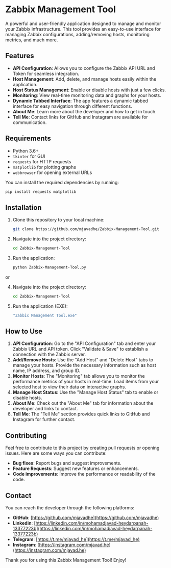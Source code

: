 
# Zabbix Management Tool

A powerful and user-friendly application designed to manage and monitor your Zabbix infrastructure. This tool provides an easy-to-use interface for managing Zabbix configurations, adding/removing hosts, monitoring metrics, and much more.

## Features

- **API Configuration**: Allows you to configure the Zabbix API URL and Token for seamless integration.
- **Host Management**: Add, delete, and manage hosts easily within the application.
- **Host Status Management**: Enable or disable hosts with just a few clicks.
- **Monitoring**: View real-time monitoring data and graphs for your hosts.
- **Dynamic Tabbed Interface**: The app features a dynamic tabbed interface for easy navigation through different functions.
- **About Me**: Learn more about the developer and how to get in touch.
- **Tell Me**: Contact links for GitHub and Instagram are available for communication.

## Requirements

- Python 3.6+
- `tkinter` for GUI
- `requests` for HTTP requests
- `matplotlib` for plotting graphs
- `webbrowser` for opening external URLs

You can install the required dependencies by running:

```bash
pip install requests matplotlib
```

## Installation

1. Clone this repository to your local machine:
   ```bash
   git clone https://github.com/mjavadhe/Zabbix-Management-Tool.git
   ```

2. Navigate into the project directory:
   ```bash
   cd Zabbix-Management-Tool
   ```

3. Run the application:
   ```bash
   python Zabbix-Management-Tool.py
   ```
or

4. Navigate into the project directory:
   ```bash
   cd Zabbix-Management-Tool
   ```

5. Run the application (EXE):
   ```bash
   "Zabbix Management Tool.exe"
   ```

## How to Use

1. **API Configuration**: Go to the "API Configuration" tab and enter your Zabbix URL and API token. Click "Validate & Save" to establish a connection with the Zabbix server.
2. **Add/Remove Hosts**: Use the "Add Host" and "Delete Host" tabs to manage your hosts. Provide the necessary information such as host name, IP address, and group ID.
3. **Monitor Hosts**: The "Monitoring" tab allows you to monitor the performance metrics of your hosts in real-time. Load items from your selected host to view their data on interactive graphs.
4. **Manage Host Status**: Use the "Manage Host Status" tab to enable or disable hosts.
5. **About Me**: Check out the "About Me" tab for information about the developer and links to contact.
6. **Tell Me**: The "Tell Me" section provides quick links to GitHub and Instagram for further contact.

## Contributing

Feel free to contribute to this project by creating pull requests or opening issues. Here are some ways you can contribute:

- **Bug fixes**: Report bugs and suggest improvements.
- **Feature Requests**: Suggest new features or enhancements.
- **Code improvements**: Improve the performance or readability of the code.

## Contact

You can reach the developer through the following platforms:

- **GitHub**: [https://github.com/mjavadhe](https://github.com/mjavadhe)
- **Linkedin**: [https://linkedin.com/in/mohamadjavad-heydarpanah-13377223b](https://linkedin.com/in/mohamadjavad-heydarpanah-13377223b)
- **Telegram**: [https://t.me/mjavad_he](https://t.me/mjavad_he)
- **Instagram**: [https://instagram.com/mjavad.he](https://instagram.com/mjavad.he)

Thank you for using this Zabbix Management Tool! Enjoy!
